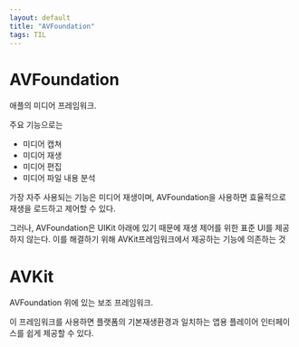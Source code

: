 ```yaml
---
layout: default
title: "AVFoundation"
tags: TIL
---
```


# AVFoundation

애플의 미디어 프레임워크.

주요 기능으로는

- 미디어 캡쳐
- 미디어 재생
- 미디어 편집
- 미디어 파일 내용 분석

가장 자주 사용되는 기능은 미디어 재생이며, AVFoundation을 사용하면 효율적으로 재생을 로드하고 제어할 수 있다.

그러나, AVFoundation은 UIKit 아래에 있기 때문에 재생 제어를 위한 표준 UI를 제공하지 않는다. 이를 해결하기 위해 AVKit프레임워크에서 제공하는 기능에 의존하는 것

# AVKit

AVFoundation 위에 있는 보조 프레임워크.

이 프레임워크를 사용하면 플랫폼의 기본재생환경과 일치하는 앱용 플레이어 인터페이스를 쉽게 제공할 수 있다.
